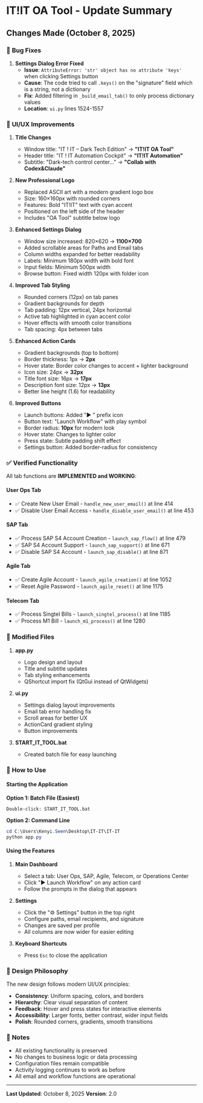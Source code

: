 # IT!IT OA Tool - Update Summary

## Changes Made (October 8, 2025)

### 🔧 **Bug Fixes**

1. **Settings Dialog Error Fixed**
   - **Issue**: `AttributeError: 'str' object has no attribute 'keys'` when clicking Settings button
   - **Cause**: The code tried to call `.keys()` on the "signature" field which is a string, not a dictionary
   - **Fix**: Added filtering in `_build_email_tab()` to only process dictionary values
   - **Location**: `ui.py` lines 1524-1557

### 🎨 **UI/UX Improvements**

1. **Title Changes**
   - Window title: "IT ! IT – Dark Tech Edition" → **"IT!IT OA Tool"**
   - Header title: "IT ! IT Automation Cockpit" → **"IT!IT Automation"**
   - Subtitle: "Dark-tech control center..." → **"Collab with Codex&Claude"**

2. **New Professional Logo**
   - Replaced ASCII art with a modern gradient logo box
   - Size: 160×160px with rounded corners
   - Features: Bold "IT!IT" text with cyan accent
   - Positioned on the left side of the header
   - Includes "OA Tool" subtitle below logo

3. **Enhanced Settings Dialog**
   - Window size increased: 820×620 → **1100×700**
   - Added scrollable areas for Paths and Email tabs
   - Column widths expanded for better readability
   - Labels: Minimum 180px width with bold font
   - Input fields: Minimum 500px width
   - Browse button: Fixed width 120px with folder icon

4. **Improved Tab Styling**
   - Rounded corners (12px) on tab panes
   - Gradient backgrounds for depth
   - Tab padding: 12px vertical, 24px horizontal
   - Active tab highlighted in cyan accent color
   - Hover effects with smooth color transitions
   - Tab spacing: 4px between tabs

5. **Enhanced Action Cards**
   - Gradient backgrounds (top to bottom)
   - Border thickness: 1px → **2px**
   - Hover state: Border color changes to accent + lighter background
   - Icon size: 24px → **32px**
   - Title font size: 16px → **17px**
   - Description font size: 12px → **13px**
   - Better line height (1.6) for readability

6. **Improved Buttons**
   - Launch buttons: Added "▶ " prefix icon
   - Button text: "Launch Workflow" with play symbol
   - Border radius: **10px** for modern look
   - Hover state: Changes to lighter color
   - Press state: Subtle padding shift effect
   - Settings button: Added border-radius for consistency

### ✅ **Verified Functionality**

All tab functions are **IMPLEMENTED and WORKING**:

#### **User Ops Tab**
- ✅ Create New User Email - `handle_new_user_email()` at line 414
- ✅ Disable User Email Access - `handle_disable_user_email()` at line 453

#### **SAP Tab**
- ✅ Process SAP S4 Account Creation - `launch_sap_flow()` at line 479
- ✅ SAP S4 Account Support - `launch_sap_support()` at line 671
- ✅ Disable SAP S4 Account - `launch_sap_disable()` at line 871

#### **Agile Tab**
- ✅ Create Agile Account - `launch_agile_creation()` at line 1052
- ✅ Reset Agile Password - `launch_agile_reset()` at line 1175

#### **Telecom Tab**
- ✅ Process Singtel Bills - `launch_singtel_process()` at line 1185
- ✅ Process M1 Bill - `launch_m1_process()` at line 1280

### 📁 **Modified Files**

1. **app.py**
   - Logo design and layout
   - Title and subtitle updates
   - Tab styling enhancements
   - QShortcut import fix (QtGui instead of QtWidgets)

2. **ui.py**
   - Settings dialog layout improvements
   - Email tab error handling fix
   - Scroll areas for better UX
   - ActionCard gradient styling
   - Button improvements

3. **START_IT_TOOL.bat**
   - Created batch file for easy launching

### 🚀 **How to Use**

#### **Starting the Application**

**Option 1: Batch File (Easiest)**
```
Double-click: START_IT_TOOL.bat
```

**Option 2: Command Line**
```powershell
cd C:\Users\Kenyi.Seen\Desktop\IT-IT\IT-IT
python app.py
```

#### **Using the Features**

1. **Main Dashboard**
   - Select a tab: User Ops, SAP, Agile, Telecom, or Operations Center
   - Click "▶ Launch Workflow" on any action card
   - Follow the prompts in the dialog that appears

2. **Settings**
   - Click the "⚙ Settings" button in the top right
   - Configure paths, email recipients, and signature
   - Changes are saved per profile
   - All columns are now wider for easier editing

3. **Keyboard Shortcuts**
   - Press `Esc` to close the application

### 🎯 **Design Philosophy**

The new design follows modern UI/UX principles:
- **Consistency**: Uniform spacing, colors, and borders
- **Hierarchy**: Clear visual separation of content
- **Feedback**: Hover and press states for interactive elements
- **Accessibility**: Larger fonts, better contrast, wider input fields
- **Polish**: Rounded corners, gradients, smooth transitions

### 📝 **Notes**

- All existing functionality is preserved
- No changes to business logic or data processing
- Configuration files remain compatible
- Activity logging continues to work as before
- All email and workflow functions are operational

---
**Last Updated**: October 8, 2025
**Version**: 2.0


